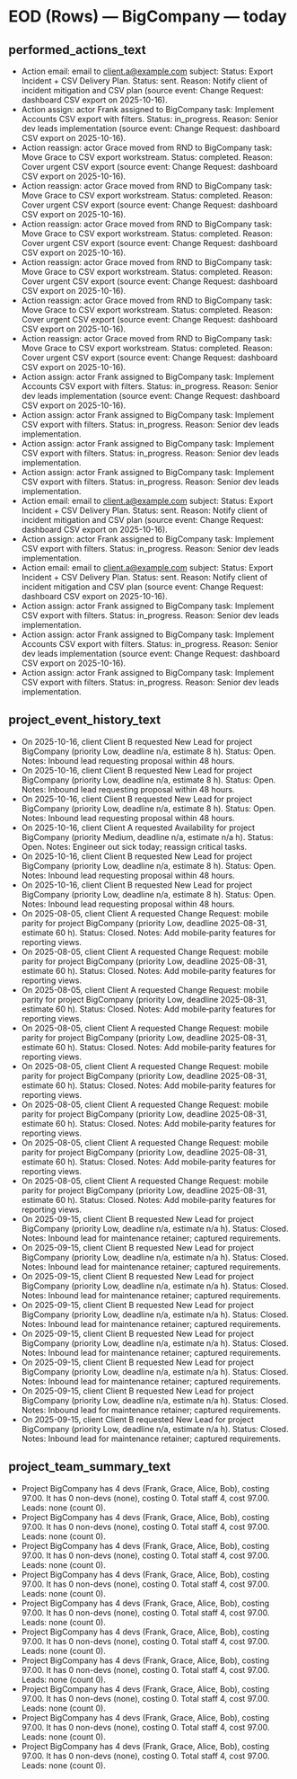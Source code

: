 # EOD (Rows) — BigCompany — today


## performed_actions_text

- Action email: email to client.a@example.com subject: Status: Export Incident + CSV Delivery Plan. Status: sent. Reason: Notify client of incident mitigation and CSV plan (source event: Change Request: dashboard CSV export on 2025-10-16).
- Action assign: actor Frank assigned to BigCompany task: Implement Accounts CSV export with filters. Status: in_progress. Reason: Senior dev leads implementation (source event: Change Request: dashboard CSV export on 2025-10-16).
- Action reassign: actor Grace moved from RND to BigCompany task: Move Grace to CSV export workstream. Status: completed. Reason: Cover urgent CSV export (source event: Change Request: dashboard CSV export on 2025-10-16).
- Action reassign: actor Grace moved from RND to BigCompany task: Move Grace to CSV export workstream. Status: completed. Reason: Cover urgent CSV export (source event: Change Request: dashboard CSV export on 2025-10-16).
- Action reassign: actor Grace moved from RND to BigCompany task: Move Grace to CSV export workstream. Status: completed. Reason: Cover urgent CSV export (source event: Change Request: dashboard CSV export on 2025-10-16).
- Action reassign: actor Grace moved from RND to BigCompany task: Move Grace to CSV export workstream. Status: completed. Reason: Cover urgent CSV export (source event: Change Request: dashboard CSV export on 2025-10-16).
- Action reassign: actor Grace moved from RND to BigCompany task: Move Grace to CSV export workstream. Status: completed. Reason: Cover urgent CSV export (source event: Change Request: dashboard CSV export on 2025-10-16).
- Action reassign: actor Grace moved from RND to BigCompany task: Move Grace to CSV export workstream. Status: completed. Reason: Cover urgent CSV export (source event: Change Request: dashboard CSV export on 2025-10-16).
- Action assign: actor Frank assigned to BigCompany task: Implement Accounts CSV export with filters. Status: in_progress. Reason: Senior dev leads implementation (source event: Change Request: dashboard CSV export on 2025-10-16).
- Action assign: actor Frank assigned to BigCompany task: Implement CSV export with filters. Status: in_progress. Reason: Senior dev leads implementation.
- Action assign: actor Frank assigned to BigCompany task: Implement CSV export with filters. Status: in_progress. Reason: Senior dev leads implementation.
- Action assign: actor Frank assigned to BigCompany task: Implement CSV export with filters. Status: in_progress. Reason: Senior dev leads implementation.
- Action email: email to client.a@example.com subject: Status: Export Incident + CSV Delivery Plan. Status: sent. Reason: Notify client of incident mitigation and CSV plan (source event: Change Request: dashboard CSV export on 2025-10-16).
- Action assign: actor Frank assigned to BigCompany task: Implement CSV export with filters. Status: in_progress. Reason: Senior dev leads implementation.
- Action email: email to client.a@example.com subject: Status: Export Incident + CSV Delivery Plan. Status: sent. Reason: Notify client of incident mitigation and CSV plan (source event: Change Request: dashboard CSV export on 2025-10-16).
- Action assign: actor Frank assigned to BigCompany task: Implement CSV export with filters. Status: in_progress. Reason: Senior dev leads implementation.
- Action assign: actor Frank assigned to BigCompany task: Implement Accounts CSV export with filters. Status: in_progress. Reason: Senior dev leads implementation (source event: Change Request: dashboard CSV export on 2025-10-16).
- Action assign: actor Frank assigned to BigCompany task: Implement CSV export with filters. Status: in_progress. Reason: Senior dev leads implementation.

## project_event_history_text

- On 2025-10-16, client Client B requested New Lead for project BigCompany (priority Low, deadline n/a, estimate 8 h). Status: Open. Notes: Inbound lead requesting proposal within 48 hours.
- On 2025-10-16, client Client B requested New Lead for project BigCompany (priority Low, deadline n/a, estimate 8 h). Status: Open. Notes: Inbound lead requesting proposal within 48 hours.
- On 2025-10-16, client Client B requested New Lead for project BigCompany (priority Low, deadline n/a, estimate 8 h). Status: Open. Notes: Inbound lead requesting proposal within 48 hours.
- On 2025-10-16, client Client A requested Availability for project BigCompany (priority Medium, deadline n/a, estimate n/a h). Status: Open. Notes: Engineer out sick today; reassign critical tasks.
- On 2025-10-16, client Client B requested New Lead for project BigCompany (priority Low, deadline n/a, estimate 8 h). Status: Open. Notes: Inbound lead requesting proposal within 48 hours.
- On 2025-10-16, client Client B requested New Lead for project BigCompany (priority Low, deadline n/a, estimate 8 h). Status: Open. Notes: Inbound lead requesting proposal within 48 hours.
- On 2025-08-05, client Client A requested Change Request: mobile parity for project BigCompany (priority Low, deadline 2025-08-31, estimate 60 h). Status: Closed. Notes: Add mobile‑parity features for reporting views.
- On 2025-08-05, client Client A requested Change Request: mobile parity for project BigCompany (priority Low, deadline 2025-08-31, estimate 60 h). Status: Closed. Notes: Add mobile‑parity features for reporting views.
- On 2025-08-05, client Client A requested Change Request: mobile parity for project BigCompany (priority Low, deadline 2025-08-31, estimate 60 h). Status: Closed. Notes: Add mobile‑parity features for reporting views.
- On 2025-08-05, client Client A requested Change Request: mobile parity for project BigCompany (priority Low, deadline 2025-08-31, estimate 60 h). Status: Closed. Notes: Add mobile‑parity features for reporting views.
- On 2025-08-05, client Client A requested Change Request: mobile parity for project BigCompany (priority Low, deadline 2025-08-31, estimate 60 h). Status: Closed. Notes: Add mobile‑parity features for reporting views.
- On 2025-08-05, client Client A requested Change Request: mobile parity for project BigCompany (priority Low, deadline 2025-08-31, estimate 60 h). Status: Closed. Notes: Add mobile‑parity features for reporting views.
- On 2025-08-05, client Client A requested Change Request: mobile parity for project BigCompany (priority Low, deadline 2025-08-31, estimate 60 h). Status: Closed. Notes: Add mobile‑parity features for reporting views.
- On 2025-08-05, client Client A requested Change Request: mobile parity for project BigCompany (priority Low, deadline 2025-08-31, estimate 60 h). Status: Closed. Notes: Add mobile‑parity features for reporting views.
- On 2025-09-15, client Client B requested New Lead for project BigCompany (priority Low, deadline n/a, estimate n/a h). Status: Closed. Notes: Inbound lead for maintenance retainer; captured requirements.
- On 2025-09-15, client Client B requested New Lead for project BigCompany (priority Low, deadline n/a, estimate n/a h). Status: Closed. Notes: Inbound lead for maintenance retainer; captured requirements.
- On 2025-09-15, client Client B requested New Lead for project BigCompany (priority Low, deadline n/a, estimate n/a h). Status: Closed. Notes: Inbound lead for maintenance retainer; captured requirements.
- On 2025-09-15, client Client B requested New Lead for project BigCompany (priority Low, deadline n/a, estimate n/a h). Status: Closed. Notes: Inbound lead for maintenance retainer; captured requirements.
- On 2025-09-15, client Client B requested New Lead for project BigCompany (priority Low, deadline n/a, estimate n/a h). Status: Closed. Notes: Inbound lead for maintenance retainer; captured requirements.
- On 2025-09-15, client Client B requested New Lead for project BigCompany (priority Low, deadline n/a, estimate n/a h). Status: Closed. Notes: Inbound lead for maintenance retainer; captured requirements.
- On 2025-09-15, client Client B requested New Lead for project BigCompany (priority Low, deadline n/a, estimate n/a h). Status: Closed. Notes: Inbound lead for maintenance retainer; captured requirements.
- On 2025-09-15, client Client B requested New Lead for project BigCompany (priority Low, deadline n/a, estimate n/a h). Status: Closed. Notes: Inbound lead for maintenance retainer; captured requirements.

## project_team_summary_text

- Project BigCompany has 4 devs (Frank, Grace, Alice, Bob), costing 97.00. It has 0 non-devs (none), costing 0. Total staff 4, cost 97.00. Leads: none (count 0).
- Project BigCompany has 4 devs (Frank, Grace, Alice, Bob), costing 97.00. It has 0 non-devs (none), costing 0. Total staff 4, cost 97.00. Leads: none (count 0).
- Project BigCompany has 4 devs (Frank, Grace, Alice, Bob), costing 97.00. It has 0 non-devs (none), costing 0. Total staff 4, cost 97.00. Leads: none (count 0).
- Project BigCompany has 4 devs (Frank, Grace, Alice, Bob), costing 97.00. It has 0 non-devs (none), costing 0. Total staff 4, cost 97.00. Leads: none (count 0).
- Project BigCompany has 4 devs (Frank, Grace, Alice, Bob), costing 97.00. It has 0 non-devs (none), costing 0. Total staff 4, cost 97.00. Leads: none (count 0).
- Project BigCompany has 4 devs (Frank, Grace, Alice, Bob), costing 97.00. It has 0 non-devs (none), costing 0. Total staff 4, cost 97.00. Leads: none (count 0).
- Project BigCompany has 4 devs (Frank, Grace, Alice, Bob), costing 97.00. It has 0 non-devs (none), costing 0. Total staff 4, cost 97.00. Leads: none (count 0).
- Project BigCompany has 4 devs (Frank, Grace, Alice, Bob), costing 97.00. It has 0 non-devs (none), costing 0. Total staff 4, cost 97.00. Leads: none (count 0).
- Project BigCompany has 4 devs (Frank, Grace, Alice, Bob), costing 97.00. It has 0 non-devs (none), costing 0. Total staff 4, cost 97.00. Leads: none (count 0).
- Project BigCompany has 4 devs (Frank, Grace, Alice, Bob), costing 97.00. It has 0 non-devs (none), costing 0. Total staff 4, cost 97.00. Leads: none (count 0).
